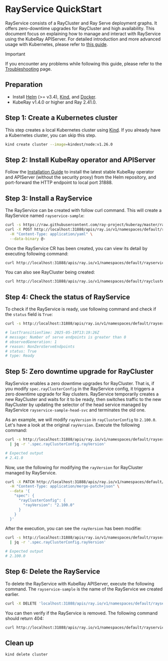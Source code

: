 # RayService QuickStart

RayService consists of a RayCluster and Ray Serve deployment graphs. It offers
zero-downtime upgrades for RayCluster and high availability. This document focus on
explaining how to manage and interact with RayService using the KubeRay APIServer. For
detailed introduction and more advanced usage with Kubernetes, please refer to [this
guide](https://docs.ray.io/en/latest/cluster/kubernetes/getting-started/rayservice-quick-start.html).

> [!IMPORTANT]
> If you encounter any problems while following this guide, please refer to the [Troubleshooting](../Troubleshooting.md)
> page.

## Preparation

- Install [Helm](https://helm.sh/docs/intro/install/) (>= v3.4),
[Kind](https://kind.sigs.k8s.io/docs/user/quick-start/#installation), and
[Docker](https://docs.docker.com/engine/install/).
- KubeRay v1.4.0 or higher and Ray 2.41.0.

## Step 1: Create a Kubernetes cluster

This step creates a local Kubernetes cluster using [Kind](https://kind.sigs.k8s.io/). If you already have a Kubernetes
cluster, you can skip this step.

```sh
kind create cluster --image=kindest/node:v1.26.0
```

## Step 2: Install KubeRay operator and APIServer

Follow the [Installation Guide](../Installation.md) to install the latest stable KubeRay
operator and APIServer (without the security proxy) from the Helm repository, and
port-forward the HTTP endpoint to local port 31888.

## Step 3: Install a RayService

The RayService can be created with follow curl command. This will create a RayService
named `rayservice-sample`:

```sh
curl -s https://raw.githubusercontent.com/ray-project/kuberay/master/ray-operator/config/samples/ray-service.sample.yaml | \
curl -X POST http://localhost:31888/apis/ray.io/v1/namespaces/default/rayservices \
  -H "Content-Type: application/yaml" \
  --data-binary @-
```

Once the RayService CR has been created, you can view its detail by executing following command:

```sh
curl http://localhost:31888/apis/ray.io/v1/namespaces/default/rayservices/rayservice-sample
```

You can also see RayCluster being created:

```sh
curl http://localhost:31888/apis/ray.io/v1/namespaces/default/rayclusters
```

## Step 4: Check the status of RayService

To check if the RayService is ready, use following command and check if the `status` field
is `True`:

```sh
curl -s http://localhost:31888/apis/ray.io/v1/namespaces/default/rayservices/rayservice-sample | jq -r '.status.conditions[] | select(.type=="Ready") | to_entries[] | "\(.key): \(.value)"'

# lastTransitionTime: 2025-05-19T13:19:26Z
# message: Number of serve endpoints is greater than 0
# observedGeneration: 1
# reason: NonZeroServeEndpoints
# status: True
# type: Ready
```

## Step 5: Zero downtime upgrade for RayCluster

RayService enables a zero downtime upgrades for RayCluster. That is, if you modify
`spec.rayClusterConfig` in the RayService config, it triggers a zero downtime upgrade for
Ray clusters. RayService temporarily creates a new RayCluster and waits for it to be
ready, then switches traffic to the new RayCluster by updating the selector of the head
service managed by RayService `rayservice-sample-head-svc` and terminates the old one.

As an example, we will modify `rayVersion` in `rayClusterConfig` to `2.100.0`. Let's have
a look at the original `rayVersion`. Execute the following command:

```sh
curl -s http://localhost:31888/apis/ray.io/v1/namespaces/default/rayservices/rayservice-sample \
  | jq -r '.spec.rayClusterConfig.rayVersion'

# Expected output
# 2.41.0
```

Now, use the following for modifying the `rayVersion` for RayCluster managed by RayService.

```sh
curl -X PATCH http://localhost:31888/apis/ray.io/v1/namespaces/default/rayservices/rayservice-sample \
  -H "Content-Type: application/merge-patch+json" \
  --data '{
    "spec": {
      "rayClusterConfig": {
        "rayVersion": "2.100.0"
      }
    }
  }'
```

After the execution, you can see the `rayVersion` has been modifie:

```sh
curl -s http://localhost:31888/apis/ray.io/v1/namespaces/default/rayservices/rayservice-sample \
  | jq -r '.spec.rayClusterConfig.rayVersion'

# Expected output
# 2.100.0
```

## Step 6: Delete the RayService

To delete the RayService with KubeRay APIServer, execute the following command. The `rayservice-sample` is the name of
the RayService we created earlier.

```sh
curl -X DELETE 'localhost:31888/apis/ray.io/v1/namespaces/default/rayservices/rayservice-sample'
```

You can then verify if the RayService is removed. The following command should return 404:

```sh
curl http://localhost:31888/apis/ray.io/v1/namespaces/default/rayservices/rayservice-sample
```

## Clean up

```sh
kind delete cluster
```
